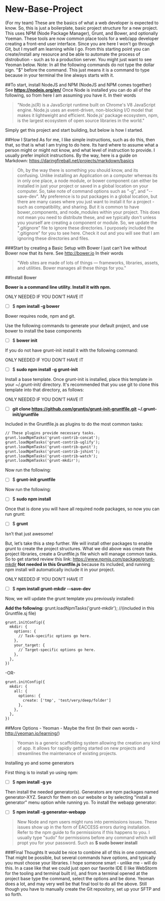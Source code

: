 # New-Base-Project
(For my team) These are the basics of what a web developer is expected to know. So, this is just a boilerplate, basic project structure for a new project. This uses NPM (Node Package Manager), Grunt, and Bower, and optionally Yoeman. These tools are now common place tools for a web/app developer creating a front-end user interface. Since you are here I won't go through Git, but I myself am learning while I go. From this starting point you can create/install any resource and be able to automate the process of distrobution - such as to a production server. You might just want to see Yeoman below.
Note: In all the following commands do not type the dollar sign. "$" before the command. This just means it is a command to type because in your terminal the line always starts with it.

##To start, install NodeJS and NPM 
(NodeJS and NPM comes together) 
See __https://nodejs.org/en/__
Once Node is installed you can do all of the following, so from here I am assuming you have it. In their words 
>"Node.js(R) is a JavaScript runtime built on Chrome's V8 JavaScript engine. Node.js uses an event-driven, non-blocking I/O model that makes it lightweight and efficient. Node.js' package ecosystem, npm, is the largest ecosystem of open source libraries in the world."

Simply get this project and start building, but below is how I started.

##How I Started
As for me, I like simple instructions, such as do this, then that, so that is what I am trying to do here. Its hard where to assume what a person might or might not know, and what level of instruction to provide. I usually prefer implicit instructions. 
By the way, here is a guide on Markdown: https://daringfireball.net/projects/markdown/basics


>Oh, by the way there is something you should know, and its confusing. Unlike installing an Application on a computer whereas its in only one place, a node module, or bower component can either be installed in just your project or saved in a global location on your computer. So, take note of command options such as "-g", and "--save-dev". My preference is to put packages in a global location, but there are many cases where you just want to install it for a project - such as compatibility, and sharing. But it is common to have bower_components, and node_modules within your project. This does not mean you need to distribute these, and we typically don't unless you yourself are creating a component or module. So, we update the ".gitignore" file to ignore these directories. I purposely included the ".gitignore" for you to see here. Check it out and you will see that I am ignoring these directories and files.

###Start by creating a Basic Setup with Bower
I just can't live without Bower now that its here. See http://bower.io
In their words 
>"Web sites are made of lots of things — frameworks, libraries, assets, and utilities. Bower manages all these things for you."

##Install Bower

__Bower is a command line utility. Install it with npm.__

ONLY NEEDED IF YOU DON’T HAVE IT
- [ ] $ __npm install -g bower__

Bower requires node, npm and git.

Use the following commands to generate your default project, and use bower to install the base components

- [ ] $ __bower init__

If you do not have grunt-init install it with the following command:

ONLY NEEDED IF YOU DON’T HAVE IT
- [ ] $ __sudo npm install -g grunt-init__

Install a base template. Once grunt-init is installed, place this template in your ~/.grunt-init/ directory. It's recommended that you use git to clone this template into that directory, as follows:

ONLY NEEDED IF YOU DON’T HAVE IT
- [ ] __git clone https://github.com/gruntjs/grunt-init-gruntfile.git ~/.grunt-init/gruntfile__

Included in the Gruntfile.js as plugins to do the most common tasks:
```HTML
// These plugins provide necessary tasks.
grunt.loadNpmTasks('grunt-contrib-concat');
grunt.loadNpmTasks('grunt-contrib-uglify');
grunt.loadNpmTasks('grunt-contrib-qunit');
grunt.loadNpmTasks('grunt-contrib-jshint');
grunt.loadNpmTasks('grunt-contrib-watch');
grunt.loadNpmTasks('grunt-mkdir');
```

Now run the following:
- [ ] $ __grunt-init gruntfile__

Now run the following:
- [ ] $ __sudo npm install__

Once that is done you will have all required node packages, so now you can run grunt:

- [ ] $ __grunt__

Isn’t that just awesome!

But, let’s take this a step further. We will install other packages to enable grunt to create the project structures. What we did above was create the project libraries, create a Gruntfile.js file which will manage common tasks. So to get started review this link: https://www.npmjs.com/package/grunt-mkdir
__Not needed in this Gruntfile.js__ because its included, and running npm install will automatically include it in your project.

ONLY NEEDED IF YOU DON’T HAVE IT
- [ ] $ __npm install grunt-mkdir --save-dev__


Now, we will update the grunt template you previously installed:

__Add the following:__
grunt.loadNpmTasks('grunt-mkdir'); //(included in this Gruntfile.sj file)

```HTML
grunt.initConfig({
  mkdir: {
    options: {
      // Task-specific options go here. 
    },
    your_target: {
      // Target-specific options go here. 
    },
  },
})
```
-OR-
```HTML
grunt.initConfig({
  mkdir: {
    all: {
      options: {
        create: ['tmp', 'test/very/deep/folder']
      },
    },
  },
})
```

##More Options - Yeoman - Maybe the first
(In their own words - http://yeoman.io/learning/) 
>Yeoman is a generic scaffolding system allowing the creation any kind of app. It allows for rapidly getting started on new projects and streamlines the maintenance of existing projects.

Installing yo and some generators

First thing is to install yo using npm:

- [ ] $ __npm install -g yo__

Then install the needed generator(s). Generators are npm packages named generator-XYZ. Search for them on our website or by selecting "install a generator" menu option while running yo. To install the webapp generator:

- [ ] $ __npm install -g generator-webapp__

> New Node and npm users might runs into permissions issues. These issues show up in the form of EACCESS errors during installation. Refer to the npm guide to fix permissions if this happens to you.
I usually type "sudo" for permissions before any command which will propt you for your password. Such as __$ sudo bower install <package name>__


###Final Thoughts
It would be nice to combine all of this in one command. That might be possible, but several commands have options, and typically you must choose your libraries. I hope someone smart - unlike me - will do this. In a case like that we could just open our favorite IDE (I like WebStorm for the tooling and terminal built in), and from a terminal opened at the project base type the command, select the options and be done. Yeoman does a lot, and may very well be that final tool to do all the above. Still though you have to manually create the Git repository, set up your SFTP and so forth.